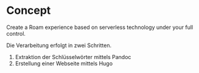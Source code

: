 # Concept
Create a Roam experience based on serverless technology under your full control.

Die Verarbeitung erfolgt in zwei Schritten.

1. Extraktion der Schlüsselwörter mittels Pandoc
2. Erstellung einer Webseite mittels Hugo